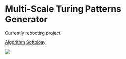 Multi-Scale Turing Patterns Generator
===

Currently rebooting project.

[Algorithm](http://www.jonathanmccabe.com/Cyclic_Symmetric_Multi-Scale_Turing_Patterns.pdf)
[Softology](https://softologyblog.wordpress.com/2011/07/05/multi-scale-turing-patterns/)

![](https://github.com/xdlg/MSTP-Generator/blob/master/img/sample2.png)
